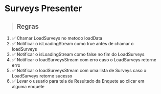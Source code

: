 # Surveys Presenter

> ## Regras
1. ✅ Chamar LoadSurveys no metodo loadData
2. ✅ Notificar o isLoadingStream como true antes de chamar o loadSurveys
3. ✅ Notificar o isLoadingStream como false no fim do LoadSurveys
4. ✅ Notificar o loadSurveysStream com erro caso o LoadSurveys retorne erro
5. ✅ Notificar o loadSurveysStream com uma lista de Surveys caso o LoadSurveys retorne sucesso
6. ✅ Levar o usuario para tela de Resultado da Enquete ao clicar em alguma enquete
